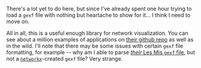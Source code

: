 There's a lot yet to do here, but since I've already spent one hour trying to load a `gexf` file with nothing but heartache to show for it... I think I need to move on.

All in all, this is a useful enough library for network visualization. You can see about a million examples of applications on [their github repo](https://github.com/jacomyal/sigma.js/tree/master/examples) as well as in the wild. I'll note that there may be some issues with certain `gexf` file formatting, for example -- why am I able to parse [*their* Les Mis `gexf` file](https://raw.githubusercontent.com/jacomyal/sigmajs.org/master/assets/data/les-miserables.gexf), but not a [`networkx`](https://networkx.github.io/)-created `gexf` file? Very strange.
